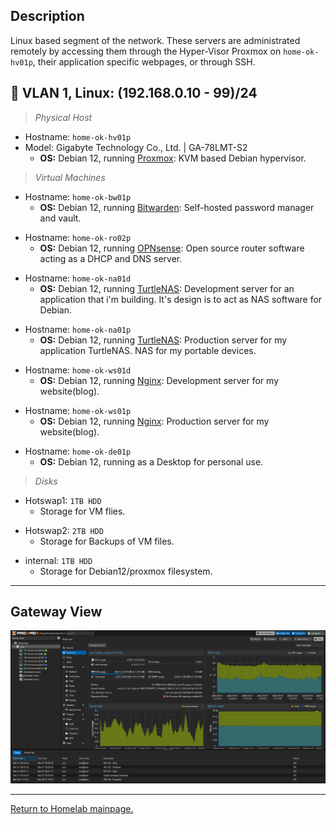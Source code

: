 
## Description

Linux based segment of the network. These servers are administrated remotely by accessing them through the Hyper-Visor Proxmox on `home-ok-hv01p`, their application specific webpages, or through SSH.

## 🐧 VLAN 1, Linux: (192.168.0.10 - 99)/24

> *Physical Host*
- Hostname: `home-ok-hv01p`
- Model: Gigabyte Technology Co., Ltd. | GA-78LMT-S2
  - **OS:** Debian 12, running [Proxmox](https://www.proxmox.com/en/): KVM based Debian hypervisor.
> *Virtual Machines*
- Hostname: `home-ok-bw01p`
  - **OS:** Debian 12, running [Bitwarden](https://github.com/bitwarden/server): Self-hosted password manager and vault.
>
- Hostname: `home-ok-ro02p`
  - **OS:** Debian 12, running [OPNsense](https://opnsense.org/): Open source router software acting as a DHCP and DNS server.
>
- Hostname: `home-ok-na01d`
  - **OS:** Debian 12, running [TurtleNAS](https://github.com/allenc125789/TurtleNAS): Development server for an application that i'm building. It's design is to act as NAS software for Debian.
>
- Hostname: `home-ok-na01p`
  - **OS:** Debian 12, running [TurtleNAS](https://github.com/allenc125789/TurtleNAS): Production server for my application TurtleNAS. NAS for my portable devices.
>
- Hostname: `home-ok-ws01d`
  - **OS:** Debian 12, running [Nginx](https://nginx.org/en/): Development server for my website(blog).
>
- Hostname: `home-ok-ws01p`
  - **OS:** Debian 12, running [Nginx](https://nginx.org/en/): Production server for my website(blog).
>
- Hostname: `home-ok-de01p`
  - **OS:** Debian 12, running as a Desktop for personal use.
>
> *Disks*
- Hotswap1: `1TB HDD`
  - Storage for VM flies.
>
- Hotswap2: `2TB HDD`
  - Storage for Backups of VM files.
>
- internal: `1TB HDD`
  - Storage for Debian12/proxmox filesystem.
>
______________________________________________________________________________

## Gateway View

![Image of Proxmox on home-ok-hv01p](https://github.com/allenc125789/Homelab/blob/main/images/Screenshot%20from%202025-03-07%2013-47-34.png)

______________________________________________________________________________

[Return to Homelab mainpage.](https://github.com/allenc125789/Homelab#lan-19216801---924)
